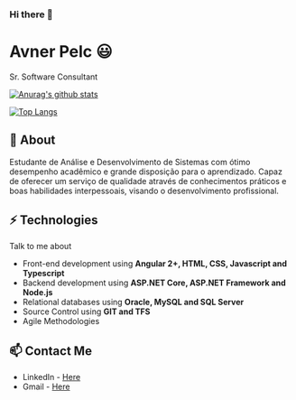 ### Hi there 👋
# Avner Pelc 😃
Sr. Software Consultant

[![Anurag's github stats](https://github-readme-stats.vercel.app/api?username=avnerpelc&count_private=true)](https://github.com/anuraghazra/github-readme-stats)

[![Top Langs](https://github-readme-stats.vercel.app/api/top-langs/?username=avnerpelc)](https://github.com/anuraghazra/github-readme-stats)

## 🧐 About
 Estudante de Análise e Desenvolvimento de Sistemas com ótimo
desempenho acadêmico e grande disposição para o aprendizado. Capaz de
oferecer um serviço de qualidade através de conhecimentos práticos e boas
habilidades interpessoais, visando o desenvolvimento profissional.


## ⚡ Technologies
Talk to me about
- Front-end development using **Angular 2+, HTML, CSS, Javascript and Typescript**
- Backend development using **ASP.NET Core, ASP.NET Framework and Node.js**
- Relational databases using **Oracle, MySQL and SQL Server**
- Source Control using **GIT and TFS**
- Agile Methodologies

## 📫 Contact Me
- LinkedIn - [Here](https://www.linkedin.com/in/avner-pelc-27441b253/)
- Gmail - [Here](mailto:avnerpelc00@gmail.com)


